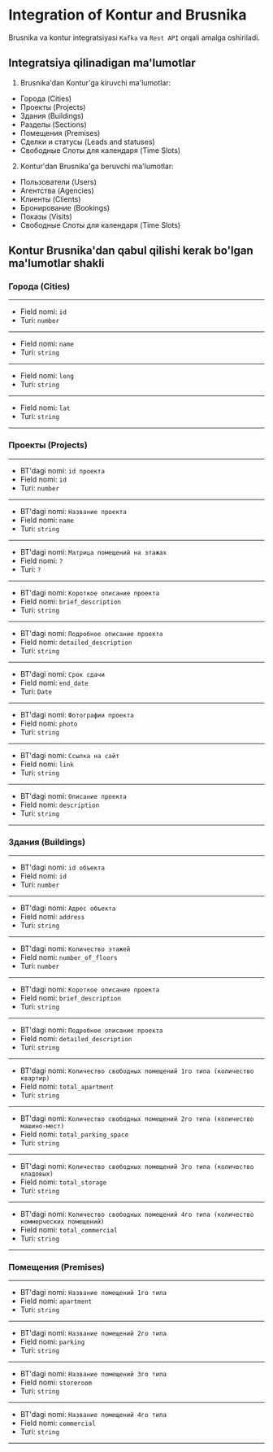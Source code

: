# Integration of Kontur and Brusnika

Brusnika va kontur integratsiyasi `Kafka` va `Rest API` orqali amalga
oshiriladi.

## Integratsiya qilinadigan ma'lumotlar

1. Brusnika'dan Kontur'ga kiruvchi ma'lumotlar:

-   Города (Cities)
-   Проекты (Projects)
-   Здания (Buildings)
-   Разделы (Sections)
-   Помещения (Premises)
-   Сделки и статусы (Leads and statuses)
-   Свободные Слоты для календаря (Time Slots)

2. Kontur'dan Brusnika'ga beruvchi ma'lumotlar:

-   Пользователи (Users)
-   Агентства (Agencies)
-   Клиенты (Clients)
-   Бронирование (Bookings)
-   Показы (Visits)
-   Свободные Слоты для календаря (Time Slots)

## Kontur Brusnika'dan qabul qilishi kerak bo'lgan ma'lumotlar shakli

### Города (Cities)

---

-   Field nomi: `id`
-   Turi: `number`

---

-   Field nomi: `name`
-   Turi: `string`

---

-   Field nomi: `long`
-   Turi: `string`

---

-   Field nomi: `lat`
-   Turi: `string`

---

### Проекты (Projects)

---

-   BT'dagi nomi: `id проекта`
-   Field nomi: `id`
-   Turi: `number`

---

-   BT'dagi nomi: `Название проекта`
-   Field nomi: `name`
-   Turi: `string`

---

-   BT'dagi nomi: `Матрица помещений на этажах`
-   Field nomi: `?`
-   Turi: `?`

---

-   BT'dagi nomi: `Короткое описание проекта`
-   Field nomi: `brief_description`
-   Turi: `string`

---

-   BT'dagi nomi: `Подробное описание проекта`
-   Field nomi: `detailed_description`
-   Turi: `string`

---

-   BT'dagi nomi: `Срок сдачи`
-   Field nomi: `end_date`
-   Turi: `Date`

---

-   BT'dagi nomi: `Фотографии проекта`
-   Field nomi: `photo`
-   Turi: `string`

---

-   BT'dagi nomi: `Ссылка на сайт`
-   Field nomi: `link`
-   Turi: `string`

---

-   BT'dagi nomi: `Описание проекта`
-   Field nomi: `description`
-   Turi: `string`

---

### Здания (Buildings)

---

-   BT'dagi nomi: `id объекта`
-   Field nomi: `id`
-   Turi: `number`

---

-   BT'dagi nomi: `Адрес объекта`
-   Field nomi: `address`
-   Turi: `string`

---

-   BT'dagi nomi: `Количество этажей`
-   Field nomi: `number_of_floors`
-   Turi: `number`

---

-   BT'dagi nomi: `Короткое описание проекта`
-   Field nomi: `brief_description`
-   Turi: `string`

---

-   BT'dagi nomi: `Подробное описание проекта`
-   Field nomi: `detailed_description`
-   Turi: `string`

---

-   BT'dagi nomi: `Количество свободных помещений 1го типа (количество квартир)`
-   Field nomi: `total_apartment`
-   Turi: `string`

---

-   BT'dagi nomi:
    `Количество свободных помещений 2го типа (количество машино-мест)`
-   Field nomi: `total_parking_space`
-   Turi: `string`

---

-   BT'dagi nomi:
    `Количество свободных помещений 3го типа (количество кладовых)`
-   Field nomi: `total_storage`
-   Turi: `string`

---

-   BT'dagi nomi:
    `Количество свободных помещений 4го типа (количество коммерческих помещений)`
-   Field nomi: `total_commercial`
-   Turi: `string`

---



### Помещения (Premises)

---

-   BT'dagi nomi: `Название помещений 1го типа`
-   Field nomi: `apartment`
-   Turi: `string`

---

-   BT'dagi nomi: `Название помещений 2го типа`
-   Field nomi: `parking`
-   Turi: `string`

---

-   BT'dagi nomi: `Название помещений 3го типа`
-   Field nomi: `storeroom`
-   Turi: `string`

---

-   BT'dagi nomi: `Название помещений 4го типа`
-   Field nomi: `commercial`
-   Turi: `string`

---
